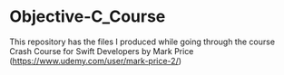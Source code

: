 # Objective-C_Course
This repository has the files I produced while going through the course Crash Course for Swift Developers by  Mark Price (https://www.udemy.com/user/mark-price-2/)
